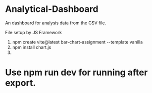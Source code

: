 # Analytical-Dashboard
An dashboard for analysis data from the CSV file.

File setup by JS Framework
1. npm create vite@latest bar-chart-assignment --template vanilla
2. npm install chart.js
3. 
# Use npm run dev for running after export.
